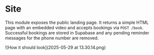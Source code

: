 # Site

This module exposes the public landing page. It returns a simple HTML page with
an embedded video and accepts bookings via `POST /book`. Successful bookings are
stored in Supabase and any pending reminder messages for the phone number are
removed.

![How it should look](2025-05-29 at 13.30.14.png)